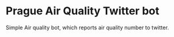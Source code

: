 # Prague Air Quality Twitter bot
Simple Air quality bot, which reports air quality number to twitter.
